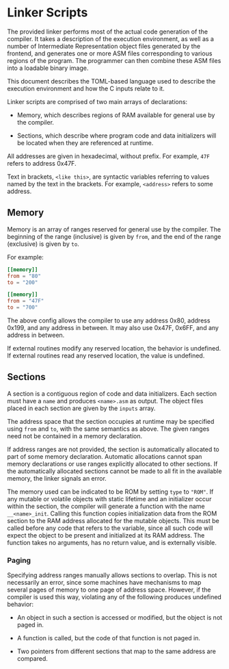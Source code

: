 # Linker Scripts

The provided linker performs most of the actual code generation of the
compiler. It takes a description of the execution environment, as well as a
number of Intermediate Representation object files generated by the frontend,
and generates one or more ASM files corresponding to various regions of the
program. The programmer can then combine these ASM files into a loadable
binary image.

This document describes the TOML-based language used to describe the
execution environment and how the C inputs relate to it.

Linker scripts are comprised of two main arrays of declarations:

* Memory, which describes regions of RAM available for general use by the
  compiler.

* Sections, which describe where program code and data initializers will be
  located when they are referenced at runtime.

All addresses are given in hexadecimal, without prefix. For example, `47F`
refers to address 0x47F.

Text in brackets, `<like this>`, are syntactic variables referring to values
named by the text in the brackets. For example, `<address>` refers to some
address.

## Memory

Memory is an array of ranges reserved for general use by the compiler. The
beginning of the range (inclusive) is given by `from`, and the end of the
range (exclusive) is given by `to`.

For example:

```toml
[[memory]]
from = "80"
to = "200"

[[memory]]
from = "47F"
to = "700"
```

The above config allows the compiler to use any address 0x80, address 0x199,
and any address in between. It may also use 0x47F, 0x6FF, and any address in
between.

If external routines modify any reserved location, the behavior is undefined.
If external routines read any reserved location, the value is undefined.

## Sections

A section is a contiguous region of code and data initializers. Each section
must have a `name` and produces `<name>.asm` as output. The object files
placed in each section are given by the `inputs` array.

The address space that the section occupies at runtime may be specified using
`from` and `to`, with the same semantics as above. The given ranges need not
be contained in a memory declaration.

If address ranges are not provided, the section is automatically allocated to
part of some memory declaration. Automatic allocations cannot span memory
declarations or use ranges explicitly allocated to other sections. If the
automatically allocated sections cannot be made to all fit in the available
memory, the linker signals an error.

The memory used can be indicated to be ROM by setting `type` to `"ROM"`. If
any mutable or volatile objects with static lifetime and an initializer occur
within the section, the compiler will generate a function with the name
`__<name>_init`. Calling this function copies initialization data from the
ROM section to the RAM address allocated for the mutable objects. This must
be called before any code that refers to the variable, since all such code
will expect the object to be present and initialized at its RAM address. The
function takes no arguments, has no return value, and is externally visible.

### Paging

Specifying address ranges manually allows sections to overlap. This is not
necessarily an error, since some machines have mechanisms to map several
pages of memory to one page of address space. However, if the compiler is
used this way, violating any of the following produces undefined behavior:

* An object in such a section is accessed or modified, but the object is not
  paged in.

* A function is called, but the code of that function is not paged in.

* Two pointers from different sections that map to the same address are
  compared.
